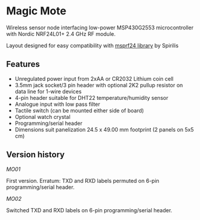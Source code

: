 Magic Mote
==========

Wireless sensor node interfacing low-power MSP430G2553 microcontroller with Nordic NRF24L01+ 2.4 GHz RF module.

Layout designed for easy compatibility with [msprf24 library]("https://github.com/spirilis/msprf24") by Spirilis


Features
--------

* Unregulated power input from 2xAA or CR2032 Lithium coin cell
* 3.5mm jack socket/3 pin header with optional 2K2 pullup resistor on data line for 1-wire devices
* 4-pin header suitable for DHT22 temperature/humidity sensor
* Analogue input with low pass filter
* Tactile switch (can be mounted either side of board)
* Optional watch crystal
* Programming/serial header
* Dimensions suit panelization 24.5 x 49.00 mm footprint (2 panels on 5x5 cm)


Version history
---------------

_MO01_

First version.
Erratum: TXD and RXD labels permuted on 6-pin programming/serial header.

_MO02_

Switched TXD and RXD labels on 6-pin programming/serial header.
